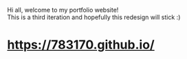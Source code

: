 Hi all, welcome to my portfolio website! <br>
This is a third iteration and hopefully this redesign will stick :) <br>
# https://783170.github.io/

